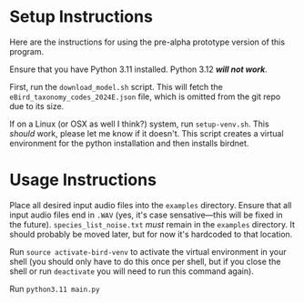 # Setup Instructions

Here are the instructions for using the pre-alpha prototype version of this program.

Ensure that you have Python 3.11 installed. Python 3.12 ***will not work***.

First, run the `download_model.sh` script. This will fetch the `eBird_taxonomy_codes_2024E.json` file, which is omitted from the git repo due to its size.

If on a Linux (or OSX as well I think?) system, run `setup-venv.sh`. This *should* work, please let me know if it doesn't. This script creates a virtual environment for the python installation and then installs birdnet.



# Usage Instructions

Place all desired input audio files into the `examples` directory. Ensure that all input audio files end in `.WAV` (yes, it's case sensative—this will be fixed in the future). `species_list_noise.txt` *must* remain in the `examples` directory. It should probably be moved later, but for now it's hardcoded to that location.

Run `source activate-bird-venv` to activate the virtual environment in your shell (you should only have to do this once per shell, but if you close the shell or run `deactivate` you will need to run this command again).

Run `python3.11 main.py`


